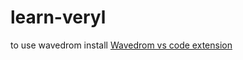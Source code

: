 # learn-veryl

to use wavedrom 
install [Wavedrom vs code extension](https://marketplace.visualstudio.com/items?itemName=bmpenuelas.waveform-render)